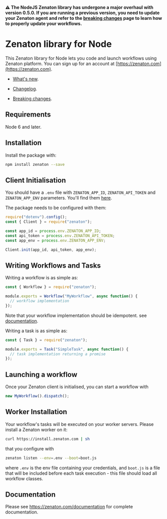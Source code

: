 **:warning: The NodeJS Zenaton library has undergone a major overhaul with version 0.5.0. If you are running a previous version, you need to update your Zenaton agent and refer to the [breaking changes](BREAKINGCHANGES.md) page to learn how to properly update your workflows.**

# Zenaton library for Node

This Zenaton library for Node lets you code and launch workflows using Zenaton platform. You can sign up for an account at [https://zenaton.com](https://zenaton.com).

- [What's new](WHATSNEW.md).

- [Changelog](CHANGELOG.md).

- [Breaking changes](BREAKINGCHANGES.md).

## Requirements

Node 6 and later.

## Installation

Install the package with:

```bash
npm install zenaton --save
```

## Client Initialisation

You should have a `.env` file with `ZENATON_APP_ID`, `ZENATON_API_TOKEN` and `ZENATON_APP_ENV` parameters. You'll find them [here](https://zenaton.com/app/api).

The package needs to be configured with them:

```javascript
require("dotenv").config();
const { Client } = require("zenaton");

const app_id = process.env.ZENATON_APP_ID;
const api_token = process.env.ZENATON_API_TOKEN;
const app_env = process.env.ZENATON_APP_ENV;

Client.init(app_id, api_token, app_env);
```

## Writing Workflows and Tasks

Writing a workflow is as simple as:

```javascript
const { Workflow } = require("zenaton");

module.exports = Workflow("MyWorkflow", async function() {
  // workflow implementation
});
```

Note that your workflow implementation should be idempotent.
see [documentation](https://zenaton.com/app/documentation#workflow-basics-implementation).

Writing a task is as simple as:

```javascript
const { Task } = require("zenaton");

module.exports = Task("SimpleTask", async function() {
  // task implementation returning a promise
});
```

## Launching a workflow

Once your Zenaton client is initialised, you can start a workflow with

```javascript
new MyWorkflow().dispatch();
```

## Worker Installation

Your workflow's tasks will be executed on your worker servers. Please install a Zenaton worker on it:

```bash
curl https://install.zenaton.com | sh
```

that you configure with

```bash
zenaton listen --env=.env --boot=boot.js
```

where `.env` is the env file containing your credentials, and `boot.js` is a file that will be included before each task execution - this file should load all workflow classes.

## Documentation

Please see https://zenaton.com/documentation for complete documentation.
